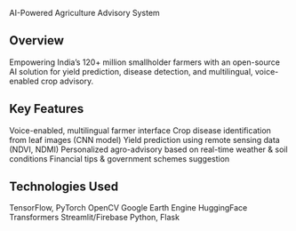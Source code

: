 AI-Powered Agriculture Advisory System

##  Overview
Empowering India’s 120+ million smallholder farmers with an open-source AI solution for yield prediction, disease detection, and multilingual, voice-enabled crop advisory.

##  Key Features
Voice-enabled, multilingual farmer interface
Crop disease identification from leaf images (CNN model)
Yield prediction using remote sensing data (NDVI, NDMI)
Personalized agro-advisory based on real-time weather & soil conditions
Financial tips & government schemes suggestion

##  Technologies Used
TensorFlow, PyTorch
OpenCV
Google Earth Engine
HuggingFace Transformers
Streamlit/Firebase
Python, Flask
